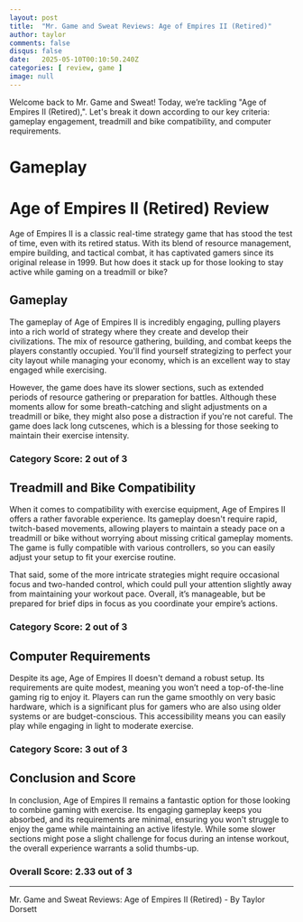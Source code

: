 ```yaml
---
layout: post
title:  "Mr. Game and Sweat Reviews: Age of Empires II (Retired)"
author: taylor
comments: false
disqus: false
date:   2025-05-10T00:10:50.240Z
categories: [ review, game ]
image: null
---
```


Welcome back to Mr. Game and Sweat! Today, we’re tackling "Age of Empires II (Retired),". Let's break it down according to our key criteria: gameplay engagement, treadmill and bike compatibility, and computer requirements.

# Gameplay

# Age of Empires II (Retired) Review

Age of Empires II is a classic real-time strategy game that has stood the test of time, even with its retired status. With its blend of resource management, empire building, and tactical combat, it has captivated gamers since its original release in 1999. But how does it stack up for those looking to stay active while gaming on a treadmill or bike?

## Gameplay

The gameplay of Age of Empires II is incredibly engaging, pulling players into a rich world of strategy where they create and develop their civilizations. The mix of resource gathering, building, and combat keeps the players constantly occupied. You'll find yourself strategizing to perfect your city layout while managing your economy, which is an excellent way to stay engaged while exercising. 

However, the game does have its slower sections, such as extended periods of resource gathering or preparation for battles. Although these moments allow for some breath-catching and slight adjustments on a treadmill or bike, they might also pose a distraction if you're not careful. The game does lack long cutscenes, which is a blessing for those seeking to maintain their exercise intensity. 

### Category Score: 2 out of 3

## Treadmill and Bike Compatibility

When it comes to compatibility with exercise equipment, Age of Empires II offers a rather favorable experience. Its gameplay doesn't require rapid, twitch-based movements, allowing players to maintain a steady pace on a treadmill or bike without worrying about missing critical gameplay moments. The game is fully compatible with various controllers, so you can easily adjust your setup to fit your exercise routine.

That said, some of the more intricate strategies might require occasional focus and two-handed control, which could pull your attention slightly away from maintaining your workout pace. Overall, it’s manageable, but be prepared for brief dips in focus as you coordinate your empire’s actions.

### Category Score: 2 out of 3

## Computer Requirements

Despite its age, Age of Empires II doesn't demand a robust setup. Its requirements are quite modest, meaning you won’t need a top-of-the-line gaming rig to enjoy it. Players can run the game smoothly on very basic hardware, which is a significant plus for gamers who are also using older systems or are budget-conscious. This accessibility means you can easily play while engaging in light to moderate exercise. 

### Category Score: 3 out of 3

## Conclusion and Score

In conclusion, Age of Empires II remains a fantastic option for those looking to combine gaming with exercise. Its engaging gameplay keeps you absorbed, and its requirements are minimal, ensuring you won't struggle to enjoy the game while maintaining an active lifestyle. While some slower sections might pose a slight challenge for focus during an intense workout, the overall experience warrants a solid thumbs-up. 

### Overall Score: 2.33 out of 3

---

Mr. Game and Sweat Reviews: Age of Empires II (Retired) - By Taylor Dorsett
